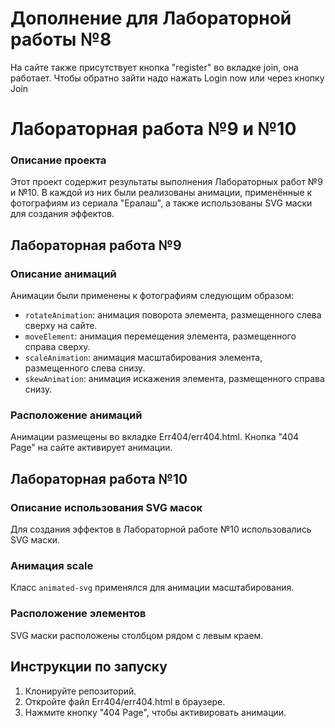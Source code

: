 # Дополнение для Лабораторной работы №8

На сайте также присутствует кнопка "register" во вкладке join, она работает. Чтобы обратно зайти надо нажать Login now или через кнопку Join

# Лабораторная работа №9 и №10

### Описание проекта

Этот проект содержит результаты выполнения Лабораторных работ №9 и №10. В каждой из них были реализованы анимации, применённые к фотографиям из сериала "Ералаш", а также использованы SVG маски для создания эффектов.

## Лабораторная работа №9

### Описание анимаций

Анимации были применены к фотографиям следующим образом:

- `rotateAnimation`: анимация поворота элемента, размещенного слева сверху на сайте.
- `moveElement`: анимация перемещения элемента, размещенного справа сверху.
- `scaleAnimation`: анимация масштабирования элемента, размещенного слева снизу.
- `skewAnimation`: анимация искажения элемента, размещенного справа снизу.

### Расположение анимаций

Анимации размещены во вкладке Err404/err404.html. Кнопка "404 Page" на сайте активирует анимации.

## Лабораторная работа №10

### Описание использования SVG масок

Для создания эффектов в Лабораторной работе №10 использовались SVG маски. 

### Анимация scale

Класс `animated-svg` применялся для анимации масштабирования.

### Расположение элементов

SVG маски расположены столбцом рядом с левым краем.

## Инструкции по запуску

1. Клонируйте репозиторий.
2. Откройте файл Err404/err404.html в браузере.
3. Нажмите кнопку "404 Page", чтобы активировать анимации.


